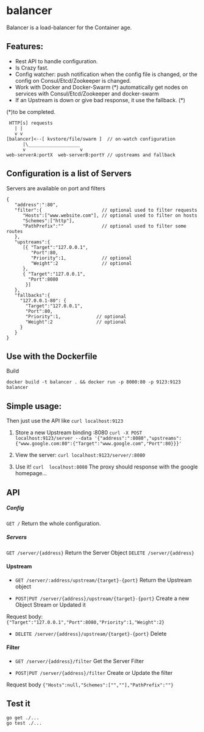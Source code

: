 balancer
========

Balancer is a load-balancer for the Container age.

## Features:

- Rest API to handle configuration.
- Is Crazy fast.
- Config watcher: push notification when the config file is changed, or the config on Consul/Etcd/Zookeeper is changed.
- Work with Docker and Docker-Swarm (*)
  automatically get nodes on services with Consul/Etcd/Zookeeper and docker-swarm
- If an Upstream is down or give bad response, it use the fallback. (*)

(*)to be completed.

```
 HTTP[s] requests 
   | |
   v v
[balancer]<--[ kvstore/file/swarm ]  // on-watch configuration
      |\___________________
      v                    v
web-serverA:portX  web-serverB:portY // upstreams and fallback
```

## Configuration is a list of Servers

Servers are available on port and filters

```
{  
   "address":":80",
   "filter":{                      // optional used to filter requests
      "Hosts":["www.website.com"], // optional used to filter on hosts
      "Schemes":["http"],          
      "PathPrefix":""              // optional used to filter some routes
   },
   "upstreams":{  
      [{ "Target":"127.0.0.1",
         "Port":80,
         "Priority":1,             // optional
         "Weight":2                // optional
      },
      { "Target":"127.0.0.1",
        "Port":8080
       }]
   },
   "fallbacks":{
     "127.0.0.1-80": { 
       "Target":"127.0.0.1",
       "Port":80,
       "Priority":1,             // optional
       "Weight":2                // optional
     }
   }
}
```

## Use with the Dockerfile

Build

`docker build -t balancer . && docker run -p 8000:80 -p 9123:9123  balancer`

## Simple usage:

Then just use the API like `curl localhost:9123`

1. Store a new Upstream binding :8080 `curl -X POST  localhost:9123/server --data '{"address":":8080","upstreams":{"www.google.com:80":{"Target":"www.google.com","Port":80}}}'`

2. View the server: `curl localhost:9123/server/:8080` 

3. Use it! `curl  localhost:8080` The proxy should response with the google homepage...

## API

##### Config

`GET /` Return the whole configuration.

##### Servers 

`GET /server/{address}` Return the Server Object
`DELETE /server/{address}`

#### Upstream 

- `GET /server/:address/upstream/{target}-{port}`  Return the Upstream object

- `POST|PUT /server/{address}/upstream/{target}-{port}` Create a new Object Stream or Updated it

Request body: `{"Target":"127.0.0.1","Port":8080,"Priority":1,"Weight":2}`

- `DELETE /server/{address}/upstream/{target}-{port}` Delete

#### Filter 

- `GET /server/{address}/filter` Get the Server Filter

- `POST|PUT /server/{address}/filter` Create or Update the filter

Request body `{"Hosts":null,"Schemes":["",""],"PathPrefix":""}`

## Test it

```
go get ./...
go test ./...
```
